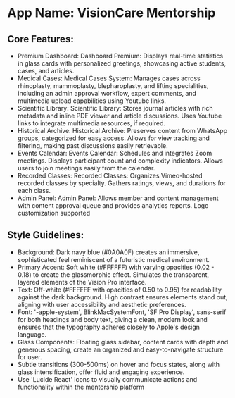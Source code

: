 # **App Name**: VisionCare Mentorship

## Core Features:

- Premium Dashboard: Dashboard Premium: Displays real-time statistics in glass cards with personalized greetings, showcasing active students, cases, and articles.
- Medical Cases: Medical Cases System: Manages cases across rhinoplasty, mammoplasty, blepharoplasty, and lifting specialities, including an admin approval workflow, expert comments, and multimedia upload capabilities using Youtube links.
- Scientific Library: Scientific Library: Stores journal articles with rich metadata and inline PDF viewer and article discussions. Uses Youtube links to integrate multimedia resources, if required.
- Historical Archive: Historical Archive: Preserves content from WhatsApp groups, categorized for easy access. Allows for view tracking and filtering, making past discussions easily retrievable.
- Events Calendar: Events Calendar: Schedules and integrates Zoom meetings. Displays participant count and complexity indicators. Allows users to join meetings easily from the calendar.
- Recorded Classes: Recorded Classes: Organizes Vimeo-hosted recorded classes by specialty. Gathers ratings, views, and durations for each class.
- Admin Panel: Admin Panel: Allows member and content management with content approval queue and provides analytics reports. Logo customization supported

## Style Guidelines:

- Background: Dark navy blue (#0A0A0F) creates an immersive, sophisticated feel reminiscent of a futuristic medical environment.
- Primary Accent: Soft white (#FFFFFF) with varying opacities (0.02 - 0.18) to create the glassmorphic effect. Simulates the transparent, layered elements of the Vision Pro interface.
- Text: Off-white (#FFFFFF with opacities of 0.50 to 0.95) for readability against the dark background. High contrast ensures elements stand out, aligning with user accessibility and aesthetic preferences.
- Font: '-apple-system', BlinkMacSystemFont, 'SF Pro Display', sans-serif for both headings and body text, giving a clean, modern look and ensures that the typography adheres closely to Apple's design language.
- Glass Components: Floating glass sidebar, content cards with depth and generous spacing, create an organized and easy-to-navigate structure for user.
- Subtle transitions (300-500ms) on hover and focus states, along with glass intensification, offer fluid and engaging experience.
- Use 'Lucide React' icons to visually communicate actions and functionality within the mentorship platform